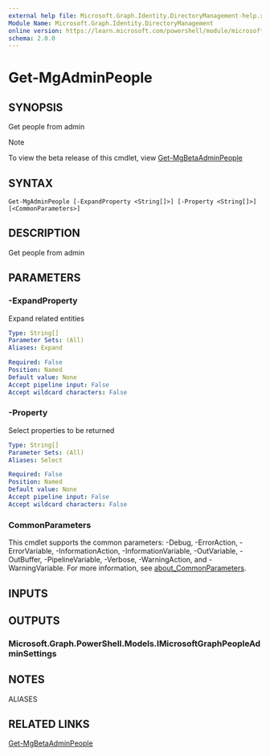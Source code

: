 ```yaml
---
external help file: Microsoft.Graph.Identity.DirectoryManagement-help.xml
Module Name: Microsoft.Graph.Identity.DirectoryManagement
online version: https://learn.microsoft.com/powershell/module/microsoft.graph.identity.directorymanagement/get-mgadminpeople
schema: 2.0.0
---
```


# Get-MgAdminPeople

## SYNOPSIS
Get people from admin

> [!NOTE]
> To view the beta release of this cmdlet, view [Get-MgBetaAdminPeople](/powershell/module/Microsoft.Graph.Beta.Identity.DirectoryManagement/Get-MgBetaAdminPeople?view=graph-powershell-beta)

## SYNTAX

```
Get-MgAdminPeople [-ExpandProperty <String[]>] [-Property <String[]>] [<CommonParameters>]
```

## DESCRIPTION
Get people from admin

## PARAMETERS

### -ExpandProperty
Expand related entities

```yaml
Type: String[]
Parameter Sets: (All)
Aliases: Expand

Required: False
Position: Named
Default value: None
Accept pipeline input: False
Accept wildcard characters: False
```

### -Property
Select properties to be returned

```yaml
Type: String[]
Parameter Sets: (All)
Aliases: Select

Required: False
Position: Named
Default value: None
Accept pipeline input: False
Accept wildcard characters: False
```

### CommonParameters
This cmdlet supports the common parameters: -Debug, -ErrorAction, -ErrorVariable, -InformationAction, -InformationVariable, -OutVariable, -OutBuffer, -PipelineVariable, -Verbose, -WarningAction, and -WarningVariable. For more information, see [about_CommonParameters](http://go.microsoft.com/fwlink/?LinkID=113216).

## INPUTS

## OUTPUTS

### Microsoft.Graph.PowerShell.Models.IMicrosoftGraphPeopleAdminSettings
## NOTES

ALIASES

## RELATED LINKS
[Get-MgBetaAdminPeople](/powershell/module/Microsoft.Graph.Beta.Identity.DirectoryManagement/Get-MgBetaAdminPeople?view=graph-powershell-beta)

